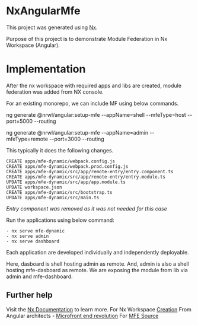 # NxAngularMfe

This project was generated using [Nx](https://nx.dev).

Purpose of this project is to demonstrate Module Federation in Nx Workspace (Angular).

# Implementation

After the nx workspace with required apps and libs are created, module federation was added from NX console. 

For an existing monorepo, we can include MF using below commands.

ng generate @nrwl/angular:setup-mfe --appName=shell --mfeType=host --port=5000 --routing

ng generate @nrwl/angular:setup-mfe --appName=admin --mfeType=remote --port=3000 --routing

This typically it does the following changes. 

```
CREATE apps/mfe-dynamic/webpack.config.js
CREATE apps/mfe-dynamic/webpack.prod.config.js
CREATE apps/mfe-dynamic/src/app/remote-entry/entry.component.ts
CREATE apps/mfe-dynamic/src/app/remote-entry/entry.module.ts
UPDATE apps/mfe-dynamic/src/app/app.module.ts
UPDATE workspace.json
CREATE apps/mfe-dynamic/src/bootstrap.ts
UPDATE apps/mfe-dynamic/src/main.ts

```
*Entry component was removed as it was not needed for this case*

Run the applications using below command:

```
- nx serve mfe-dynamic
- nx serve admin
- nx serve dashboard

```

Each application are developed individually and independently deployable. 

Here, dasboard is shell hosting admin as remote. And, admin is also a shell hosting mfe-dasboard as remote.
We are exposing the module from lib via admin and mfe-dashboard. 


## Further help

Visit the [Nx Documentation](https://nx.dev) to learn more.
For Nx Workspace [Creation](https://duncanhunter.gitbook.io/enterprise-angular-applications-with-ngrx-and-nx/introduction/2-creating-an-nx-workspace)
From Angular architects - [Microfront end revolution](https://www.angulararchitects.io/aktuelles/the-microfrontend-revolution-part-2-module-federation-with-angular/)
For [MFE Source](https://github.com/angular-architects/module-federation-plugin)


